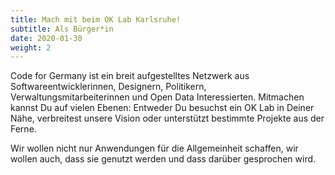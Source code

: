 ```yaml
---
title: Mach mit beim OK Lab Karlsruhe!
subtitle: Als Bürger*in
date: 2020-01-30
weight: 2
---
```


Code for Germany ist ein breit aufgestelltes Netzwerk aus Softwareentwicklerinnen, Designern, Politikern, Verwaltungsmitarbeiterinnen und Open Data Interessierten.
Mitmachen kannst Du auf vielen Ebenen: Entweder Du besuchst ein OK Lab in Deiner Nähe, verbreitest unsere Vision oder unterstützt bestimmte Projekte aus der Ferne.

<!-- TODO: Vision verlinken -->

Wir wollen nicht nur Anwendungen für die Allgemeinheit schaffen, wir wollen auch, dass sie genutzt werden und dass darüber gesprochen wird. <!-- TODO --> 

<!-- TODO: Konkrete Handlungsmöglichkeiten (buttons) -->
